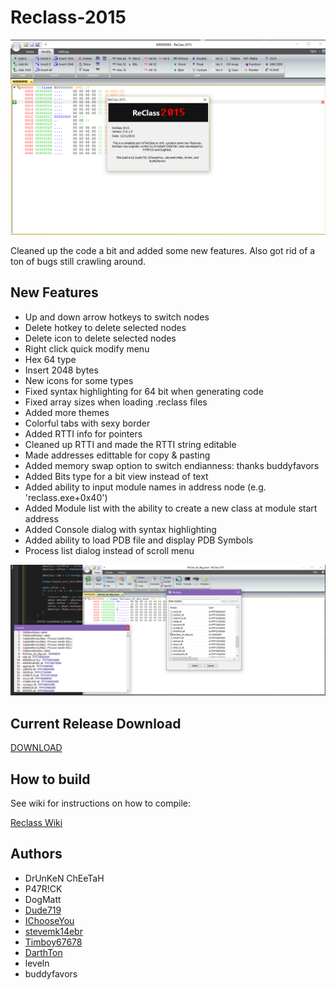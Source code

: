 # Reclass-2015

![Alt text](/Images/reclass.png?raw=true "ReClass")

Cleaned up the code a bit and added some new features. Also got rid of a ton of bugs still crawling around.

## New Features
- Up and down arrow hotkeys to switch nodes
- Delete hotkey to delete selected nodes
- Delete icon to delete selected nodes
- Right click quick modify menu
- Hex 64 type
- Insert 2048 bytes
- New icons for some types
- Fixed syntax highlighting for 64 bit when generating code
- Fixed array sizes when loading .reclass files
- Added more themes
- Colorful tabs with sexy border
- Added RTTI info for pointers
- Cleaned up RTTI and made the RTTI string editable
- Made addresses edittable for copy & pasting
- Added memory swap option to switch endianness: thanks buddyfavors
- Added Bits type for a bit view instead of text
- Added ability to input module names in address node (e.g. 'reclass.exe+0x40')
- Added Module list with the ability to create a new class at module start address
- Added Console dialog with syntax highlighting
- Added ability to load PDB file and display PDB Symbols
- Process list dialog instead of scroll menu 

![Alt text](/Images/reclass2.png?raw=true "ReClass")

## Current Release Download

[DOWNLOAD](https://github.com/dude719/Reclass-2015/releases)

## How to build

See wiki for instructions on how to compile:

[Reclass Wiki](https://github.com/dude719/Reclass-2015/wiki)

## Authors
- DrUnKeN ChEeTaH
- P47R!CK
- DogMatt
- [Dude719](https://github.com/dude719)
- [IChooseYou](https://github.com/IChooseYou)
- [stevemk14ebr](https://github.com/stevemk14ebr)
- [Timboy67678](https://github.com/Timboy67678)
- [DarthTon](https://github.com/DarthTon)
- leveln
- buddyfavors
